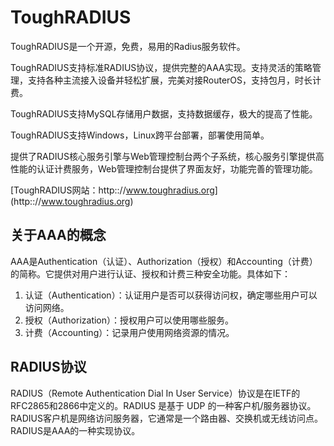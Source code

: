 # ToughRADIUS

ToughRADIUS是一个开源，免费，易用的Radius服务软件。

ToughRADIUS支持标准RADIUS协议，提供完整的AAA实现。支持灵活的策略管理，支持各种主流接入设备并轻松扩展，完美对接RouterOS，支持包月，时长计费。

ToughRADIUS支持MySQL存储用户数据，支持数据缓存，极大的提高了性能。

ToughRADIUS支持Windows，Linux跨平台部署，部署使用简单。

提供了RADIUS核心服务引擎与Web管理控制台两个子系统，核心服务引擎提供高性能的认证计费服务，Web管理控制台提供了界面友好，功能完善的管理功能。

[ToughRADIUS网站：http:://www.toughradius.org] (http:://www.toughradius.org)

## 关于AAA的概念
    
AAA是Authentication（认证）、Authorization（授权）和Accounting（计费）的简称。它提供对用户进行认证、授权和计费三种安全功能。具体如下：
    
1. 认证（Authentication）：认证用户是否可以获得访问权，确定哪些用户可以访问网络。
2. 授权（Authorization）：授权用户可以使用哪些服务。
3. 计费（Accounting）：记录用户使用网络资源的情况。

## RADIUS协议
    
RADIUS（Remote Authentication Dial In User Service）协议是在IETF的RFC2865和2866中定义的。RADIUS 是基于 UDP 的一种客户机/服务器协议。RADIUS客户机是网络访问服务器，它通常是一个路由器、交换机或无线访问点。RADIUS是AAA的一种实现协议。